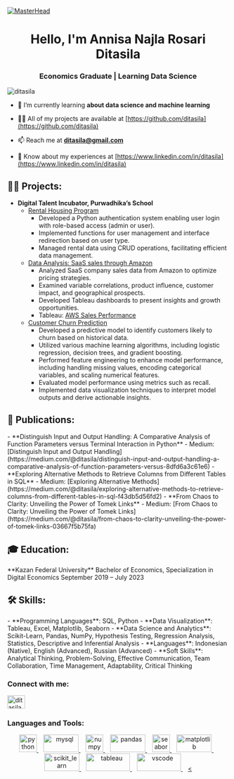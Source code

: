 [![MasterHead](https://nielseniq.com/wp-content/uploads/sites/4/2021/02/data-science-icon-animation-banner-clockwise-4.gif)](https://ninismr.io) 
<h1 align="center">Hello, I'm Annisa Najla Rosari Ditasila</h1>
<h3 align="center">Economics Graduate | Learning Data Science</h3>
<!-- <img align="right" alt="Coding" width="400" src="https://cdn.dribbble.com/users/2514124/screenshots/5439070/media/01d3300ea655f716d67efa6665113005.gif"> -->

<p align="left"> <img src="https://komarev.com/ghpvc/?username=ditasila&label=Profile%20views&color=0e75b6&style=flat" alt="ditasila" /> </p>

<!-- <p align="left"> <a href="https://twitter.com/ditasila_" target="blank"><img src="https://img.shields.io/twitter/follow/ditasila_?logo=twitter&style=for-the-badge" alt="ditasila_" /></a> </p> -->

- 🌱 I’m currently learning **about data science and machine learning**

- 👨‍💻 All of my projects are available at [https://github.com/ditasila](https://github.com/ditasila)

<!-- - 💬 Ask me about **Data Training, Data Modelling, Data Visualization, Python Programming, and Databases** -->

- 📫 Reach me at **ditasila@gmail.com**

- 📄 Know about my experiences at [https://www.linkedin.com/in/ditasila](https://www.linkedin.com/in/ditasila)

<!-- - ⚡ About me **eager to learn new things, detail-oriented, and responsible** -->

<h2>👨‍💻 Projects:</h2>

- <b>Digital Talent Incubator, Purwadhika’s School</b>
  - [Rental Housing Program](https://github.com/ditasila/Purwadhika-DTIDS.git)
    - Developed a Python authentication system enabling user login with role-based access (admin or user).
    - Implemented functions for user management and interface redirection based on user type.
    - Managed rental data using CRUD operations, facilitating efficient data management.
  - [Data Analysis: SaaS sales through Amazon](https://github.com/ditasila/Capstone_2.git)
    - Analyzed SaaS company sales data from Amazon to optimize pricing strategies.
    - Examined variable correlations, product influence, customer impact, and geographical prospects.
    - Developed Tableau dashboards to present insights and growth opportunities.
    - Tableau: [AWS Sales Performance](https://public.tableau.com/views/CAPSTONE2_17176528829280/saas-dashboard?:language=en-US&:sid=&:display_count=n&:origin=viz_share_link)
  - [Customer Churn Prediction](https://github.com/ditasila/Capstone_3.git)
    - Developed a predictive model to identify customers likely to churn based on historical data.
    - Utilized various machine learning algorithms, including logistic regression, decision trees, and gradient boosting.
    - Performed feature engineering to enhance model performance, including handling missing values, encoding categorical variables, and scaling numerical features.
    - Evaluated model performance using metrics such as recall.
    - Implemented data visualization techniques to interpret model outputs and derive actionable insights.

<h2>📜 Publications:</h2>
- **Distinguish Input and Output Handling: A Comparative Analysis of Function Parameters versus Terminal Interaction in Python**
  - Medium: [Distinguish Input and Output Handling](https://medium.com/@ditasila/distinguish-input-and-output-handling-a-comparative-analysis-of-function-parameters-versus-8dfd6a3c61e6)
- **Exploring Alternative Methods to Retrieve Columns from Different Tables in SQL**
  - Medium: [Exploring Alternative Methods](https://medium.com/@ditasila/exploring-alternative-methods-to-retrieve-columns-from-different-tables-in-sql-f43db5d56fd2)
- **From Chaos to Clarity: Unveiling the Power of Tomek Links**
  - Medium: [From Chaos to Clarity: Unveiling the Power of Tomek Links](https://medium.com/@ditasila/from-chaos-to-clarity-unveiling-the-power-of-tomek-links-03667f5b75fa)

<h2>🎓 Education:</h2>
**Kazan Federal University**  
Bachelor of Economics, Specialization in Digital Economics  
September 2019 – July 2023 

<h2>🛠 Skills:</h2>
- **Programming Languages**: SQL, Python
- **Data Visualization**: Tableau, Excel, Matplotlib, Seaborn
- **Data Science and Analytics**: Scikit-Learn, Pandas, NumPy, Hypothesis Testing, Regression Analysis, Statistics, Descriptive and Inferential Analysis
- **Languages**: Indonesian (Native), English (Advanced), Russian (Advanced)
- **Soft Skills**: Analytical Thinking, Problem-Solving, Effective Communication, Team Collaboration, Time Management, Adaptability, Critical Thinking

<h3 align="left">Connect with me:</h3>
<p align="left">
<!-- <a href="https://twitter.com/ditasila_" target="blank"><img align="center" src="https://raw.githubusercontent.com/rahuldkjain/github-profile-readme-generator/master/src/images/icons/Social/twitter.svg" alt="ditasila_" height="30" width="40" /></a> -->
<a href="https://linkedin.com/in/ditasila" target="blank"><img align="center" src="https://raw.githubusercontent.com/rahuldkjain/github-profile-readme-generator/master/src/images/icons/Social/linked-in-alt.svg" alt="ditasila" height="30" width="40" /></a>
<!-- <a href="https://fb.com/ditasila" target="blank"><img align="center" src="https://raw.githubusercontent.com/rahuldkjain/github-profile-readme-generator/master/src/images/icons/Social/facebook.svg" alt="ditasila" height="30" width="40" /></a>
<a href="https://instagram.com/ditasila" target="blank"><img align="center" src="https://raw.githubusercontent.com/rahuldkjain/github-profile-readme-generator/master/src/images/icons/Social/instagram.svg" alt="ditasila" height="30" width="40" /></a> -->
</p>

<h3 align="left">Languages and Tools:</h3>
<p align="center"> 
  <a href="https://www.python.org" target="_blank" rel="noreferrer">
    <img src="https://www.vectorlogo.zone/logos/python/python-icon.svg" alt="python" width="40" height="40"/>
  </a>&nbsp;&nbsp;
  <a href="https://www.mysql.com/" target="_blank" rel="noreferrer">
    <img src="https://www.vectorlogo.zone/logos/mysql/mysql-official.svg" alt="mysql" width="80" height="40"/>
  </a>&nbsp;&nbsp;
  <a href="https://numpy.org/" target="_blank" rel="noreferrer">
    <img src="https://www.vectorlogo.zone/logos/numpy/numpy-icon.svg" alt="numpy" width="40" height="40"/>
  </a>&nbsp;&nbsp;
  <a href="https://pandas.pydata.org/" target="_blank" rel="noreferrer">
    <img src="https://github.com/gilbarbara/logos/blob/main/logos/pandas.svg" alt="pandas" width="80" height="40"/>
  </a>&nbsp;&nbsp;
  <a href="https://seaborn.pydata.org/" target="_blank" rel="noreferrer">
    <img src="https://seaborn.pydata.org/_images/logo-mark-lightbg.svg" alt="seaborn" width="40" height="40"/>
  </a>&nbsp;&nbsp;
  <a href="https://matplotlib.org/" target="_blank" rel="noreferrer">
    <img src="https://github.com/gilbarbara/logos/blob/main/logos/matplotlib.svg" alt="matplotlib" width="80" height="40"/>
  </a>&nbsp;&nbsp;
  <a href="https://scikit-learn.org/" target="_blank" rel="noreferrer">
    <img src="https://upload.wikimedia.org/wikipedia/commons/0/05/Scikit_learn_logo_small.svg" alt="scikit_learn" width="80" height="40"/>
  </a>&nbsp;&nbsp;
  <a href="https://www.tableau.com/" target="_blank" rel="noreferrer">
    <img src="https://github.com/detain/svg-logos/blob/master/svg/t/tableau-logo-1.svg" alt="tableau" width="100" height="40"/>
  </a>&nbsp;&nbsp;
  <a href="https://code.visualstudio.com/" target="_blank" rel="noreferrer">
    <img src="https://www.vectorlogo.zone/logos/visualstudio_code/visualstudio_code-ar21.svg" alt="vscode" width="100" height="40"/>
  </a>&nbsp;&nbsp;
  <a href="https://jupyter.org/" target="_blank" rel="noreferrer">
    <
